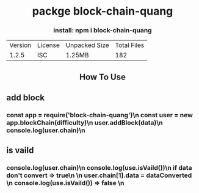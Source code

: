 <h1 style="text-align:center">packge block-chain-quang</h1>
<h3 style="text-align:center">install: npm i block-chain-quang</h3>

<div class = "box">
    <table>
        <tr>
            <td>Version</td>
            <td>License</td>
            <td>Unpacked Size</td>
            <td>Total Files</td>
        </tr>
        <tr>
            <td>1.2.5</td>
            <td>ISC</td>
            <td>1.25MB</td>
            <td>182</td>
        </tr>
    </table>
</div>

<h2 style="text-align:center">How To Use</h2>

<div>
    <h2>add block</h2>
    <h3>
        const app = require('block-chain-quang')\n
        const user = new app.blockChain(difficulty)\n
        user.addBlock(data)\n
        console.log(user.chain)\n
    </h3>
</div>
<div>
    <h2>is vaild</h2>
    <h3>
        console.log(user.chain)\n
        console.log(use.isVaild())\n
        if data don't convert => true\n \n
        user.chain[1].data = dataConverted \n
        console.log(use.isVaild()) => false \n
    </h3> 
</div>
